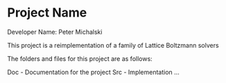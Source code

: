 # Project Name

Developer Name: Peter Michalski

This project is a reimplementation of a family of Lattice Boltzmann solvers

The folders and files for this project are as follows:

Doc - Documentation for the project
Src - Implementation
…

